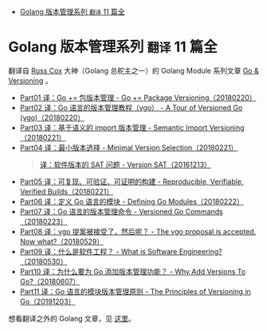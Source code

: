 <!-- START doctoc generated TOC please keep comment here to allow auto update -->
<!-- DON'T EDIT THIS SECTION, INSTEAD RE-RUN doctoc TO UPDATE -->

- [Golang 版本管理系列 `翻译` 11 篇全](#golang-%E7%89%88%E6%9C%AC%E7%AE%A1%E7%90%86%E7%B3%BB%E5%88%97-%E7%BF%BB%E8%AF%91-11-%E7%AF%87%E5%85%A8)

<!-- END doctoc generated TOC please keep comment here to allow auto update -->

# Golang 版本管理系列 `翻译` 11 篇全

翻译自 [Russ Cox](https://swtch.com/~rsc/) 大神（Golang 总舵主之一）的 Golang Module 系列文章 [Go & Versioning](https://research.swtch.com/vgo) 。

- [Part01 译：Go += 包版本管理 - Go += Package Versioning（20180220）](https://github.com/vikyd/note/blob/master/go_and_versioning/go_add_package_versioning.md)
- [Part02 译：Go 语言的版本管理教程（vgo） - A Tour of Versioned Go (vgo)（20180220）](https://github.com/vikyd/note/blob/master/go_and_versioning/a_tour_of_versioned_go.md)
- [Part03 译：基于语义的 import 版本管理 - Semantic Import Versioning（20180221）](https://github.com/vikyd/note/blob/master/go_and_versioning/semantic_import_versioning.md)
- [Part04 译：最小版本选择 - Minimal Version Selection（20180221）](https://github.com/vikyd/note/blob/master/go_and_versioning/minimal_version_selection.md)
  > [译：软件版本的 SAT 问题 - Version SAT（20161213）](https://github.com/vikyd/note/blob/master/go_and_versioning/version_sat.md)
- [Part05 译：可复现、可验证、可证明的构建 - Reproducible, Verifiable, Verified Builds（20180221）](https://github.com/vikyd/note/blob/master/go_and_versioning/vgo_repro.md)
- [Part06 译：定义 Go 语言的模块 - Defining Go Modules（20180222）](https://github.com/vikyd/note/blob/master/go_and_versioning/defining_go_modules.md)
- [Part07 译：Go 语言的版本管理命令 - Versioned Go Commands（20180223）](https://github.com/vikyd/note/blob/master/go_and_versioning/versioned_go_commands.md)
- [Part08 译：vgo 提案被接受了，然后呢？ - The vgo proposal is accepted. Now what?（20180529）](https://github.com/vikyd/note/blob/master/go_and_versioning/vgo_accepted.md)
- [Part09 译：什么是软件工程？ - What is Software Engineering?（20180530）](https://github.com/vikyd/note/blob/master/go_and_versioning/what_is_software_engineering.md)
- [Part10 译：为什么要为 Go 添加版本管理功能？ - Why Add Versions To Go?（20180607）](https://github.com/vikyd/note/blob/master/go_and_versioning/vgo_why_versions.md)
- [Part11 译：Go 语言的模块版本管理原则 - The Principles of Versioning in Go（20191203）](https://github.com/vikyd/note/blob/master/go_and_versioning/vgo_principles.md)

想看翻译之外的 Golang 文章，见 [这里](https://github.com/vikyd/note)。
